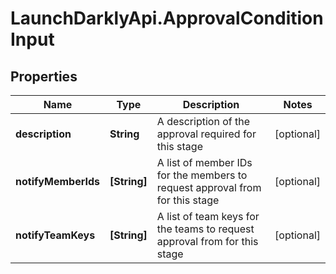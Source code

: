 # LaunchDarklyApi.ApprovalConditionInput

## Properties

Name | Type | Description | Notes
------------ | ------------- | ------------- | -------------
**description** | **String** | A description of the approval required for this stage | [optional] 
**notifyMemberIds** | **[String]** | A list of member IDs for the members to request approval from for this stage | [optional] 
**notifyTeamKeys** | **[String]** | A list of team keys for the teams to request approval from for this stage | [optional] 


